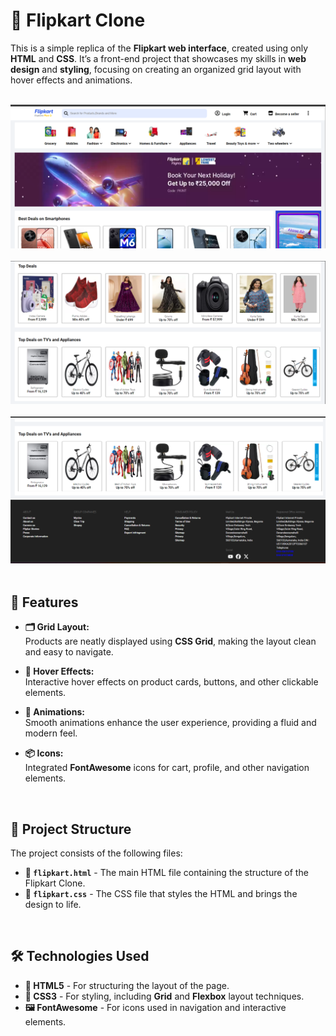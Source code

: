 # 🛒 Flipkart Clone

This is a simple replica of the **Flipkart web interface**, created using only **HTML** and **CSS**. It’s a front-end project that showcases my skills in **web design** and **styling**, focusing on creating an organized grid layout with hover effects and animations.
<br> <br>

![Flipkart Clone Screenshot 1](https://raw.githubusercontent.com/Rishabhjain610/Flipkart-clone/main/flipkart/flipkart1.png)
<br> <br>
![Flipkart Clone Screenshot 2](https://raw.githubusercontent.com/Rishabhjain610/Flipkart-clone/main/flipkart/flipkart2.png)
<br> <br>
![Flipkart Clone Screenshot 3](https://raw.githubusercontent.com/Rishabhjain610/Flipkart-clone/main/flipkart/flipkart3.png)
<br><br>

## 🚀 Features

- **🗂️ Grid Layout:**  
  Products are neatly displayed using **CSS Grid**, making the layout clean and easy to navigate.

- **🔄 Hover Effects:**  
  Interactive hover effects on product cards, buttons, and other clickable elements.

- **🌟 Animations:**  
  Smooth animations enhance the user experience, providing a fluid and modern feel.

- **📦 Icons:**  
  Integrated **FontAwesome** icons for cart, profile, and other navigation elements.

<br>

## 📂 Project Structure

The project consists of the following files:

- **📄 `flipkart.html`** - The main HTML file containing the structure of the Flipkart Clone.
- **🎨 `flipkart.css`** - The CSS file that styles the HTML and brings the design to life.

<br>

## 🛠️ Technologies Used

- **📑 HTML5** - For structuring the layout of the page.
- **🎨 CSS3** - For styling, including **Grid** and **Flexbox** layout techniques.
- **🖼️ FontAwesome** - For icons used in navigation and interactive elements.
